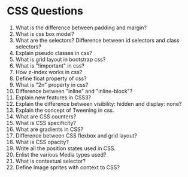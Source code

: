 # CSS Questions

1. What is the difference between padding and margin?
1. What is css box model?
1. What are the selectors? Difference between id selectors and class selectors?
1. Explain pseudo classes in css?
1. What is grid layout in bootstrap css?
1. What is "!important" in css?
1. How z-index works in css?
1. Define float property of css?
1. What is "2n" property in css?
1. Difference between "inline" and "inline-block"?
1. Explain new features in CSS3? 
1. Explain the difference between visibility: hidden and display: none?
1. Explain the concept of Tweening in css.
1. What are CSS counters?
1. What is CSS specificity?
1. What are gradients in CSS?
1. Difference between CSS flexbox and grid layout?
1. What is CSS opacity?
1. Write all the position states used in CSS.
1. Enlist the various Media types used?
1. What is contextual selector?
1. Define Image sprites with context to CSS?
